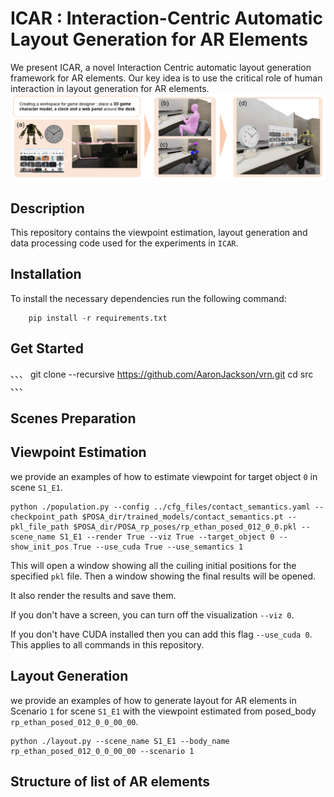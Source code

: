 # ICAR : Interaction-Centric Automatic Layout Generation for AR Elements
We present ICAR, a novel Interaction Centric automatic layout generation framework for AR elements. Our key idea is to use the critical role of human interaction in layout generation for
AR elements.
![no teaser](./images/teaser.png)

## Description

This repository contains the viewpoint estimation, layout generation and data processing code used for the experiments in `ICAR`.

## Installation 
To install the necessary dependencies run the following command:
```shell
    pip install -r requirements.txt
```
## Get Started
、、、
git clone --recursive https://github.com/AaronJackson/vrn.git
cd src
、、、
## Scenes Preparation
## Viewpoint Estimation
we provide an examples of how to estimate viewpoint for target object  `0` in scene `S1_E1`. 
```
python ./population.py --config ../cfg_files/contact_semantics.yaml --checkpoint_path $POSA_dir/trained_models/contact_semantics.pt --pkl_file_path $POSA_dir/POSA_rp_poses/rp_ethan_posed_012_0_0.pkl --scene_name S1_E1 --render True --viz True --target_object 0 --show_init_pos True --use_cuda True --use_semantics 1
```
This will open a window showing all the cuiling initial positions for the specified `pkl` file. Then a window showing the final results will be opened.

It also render the results and save them.

If you don't have a screen, you can turn off the visualization `--viz 0`.

If you don't have CUDA installed then you can add this flag `--use_cuda 0`. This applies to all commands in this repository.

## Layout Generation
we provide an examples of how to generate layout for AR elements in Scenario `1` for scene `S1_E1` with the viewpoint estimated from posed_body `rp_ethan_posed_012_0_0_00_00`. 
```
python ./layout.py --scene_name S1_E1 --body_name rp_ethan_posed_012_0_0_00_00 --scenario 1
```

## Structure of list of AR elements 

